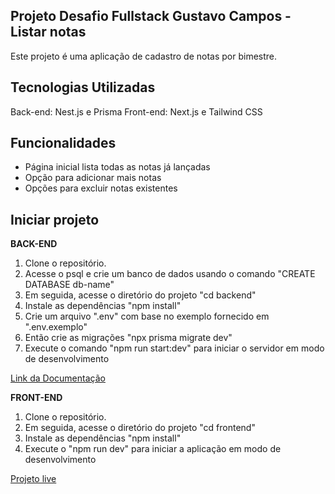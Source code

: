 ## Projeto Desafio Fullstack Gustavo Campos - Listar notas

Este projeto é uma aplicação de cadastro de notas por bimestre. 

## Tecnologias Utilizadas

Back-end: Nest.js e Prisma
Front-end: Next.js e Tailwind CSS

## Funcionalidades

- Página inicial lista todas as notas já lançadas
- Opção para adicionar mais notas
- Opções para excluir notas existentes

## Iniciar projeto

**BACK-END**

1. Clone o repositório.
2. Acesse o psql e crie um banco de dados usando o comando "CREATE DATABASE db-name"
3. Em seguida, acesse o diretório do projeto "cd backend"
4. Instale as dependências "npm install"
5. Crie um arquivo ".env" com base no exemplo fornecido em ".env.exemplo"
7. Então crie as migrações "npx prisma migrate dev"
8. Execute o comando "npm run start:dev" para iniciar o servidor em modo de desenvolvimento

[Link da Documentação](https://desafio-gustavocampos.onrender.com/docs)

**FRONT-END**

1. Clone o repositório.
2. Em seguida, acesse o diretório do projeto "cd frontend"
3. Instale as dependências "npm install"
4. Execute o "npm run dev" para iniciar a aplicação em modo de desenvolvimento

[Projeto live](https://desafio-gustavocampos.vercel.app/)
